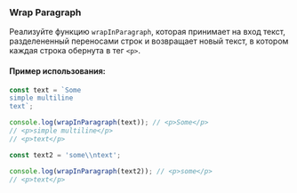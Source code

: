 ### Wrap Paragraph

Реализуйте функцию `wrapInParagraph`, которая принимает на вход текст, разделененный переносами строк и возвращает новый текст, в котором каждая строка обернута в тег `<p>`.

#### Пример использования:

```javascript
const text = `Some
simple multiline
text`;

console.log(wrapInParagraph(text)); // <p>Some</p>
// <p>simple multiline</p>
// <p>text</p>

const text2 = 'some\\ntext';

console.log(wrapInParagraph(text2)); // <p>some</p>
// <p>text</p>